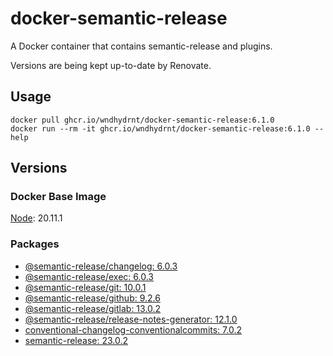 # docker-semantic-release

A Docker container that contains semantic-release and plugins.

Versions are being kept up-to-date by Renovate.

## Usage

```shell
docker pull ghcr.io/wndhydrnt/docker-semantic-release:6.1.0
docker run --rm -it ghcr.io/wndhydrnt/docker-semantic-release:6.1.0 --help
```

## Versions

### Docker Base Image

[Node](https://hub.docker.com/_/node): 20.11.1

### Packages

- [@semantic-release/changelog: 6.0.3](https://www.npmjs.com/package/@semantic-release/changelog/v/6.0.3)
- [@semantic-release/exec: 6.0.3](https://www.npmjs.com/package/@semantic-release/exec/v/6.0.3)
- [@semantic-release/git: 10.0.1](https://www.npmjs.com/package/@semantic-release/git/v/10.0.1)
- [@semantic-release/github: 9.2.6](https://www.npmjs.com/package/@semantic-release/github/v/9.2.6)
- [@semantic-release/gitlab: 13.0.2](https://www.npmjs.com/package/@semantic-release/gitlab/v/13.0.2)
- [@semantic-release/release-notes-generator: 12.1.0](https://www.npmjs.com/package/@semantic-release/release-notes-generator/v/12.1.0)
- [conventional-changelog-conventionalcommits: 7.0.2](https://www.npmjs.com/package/conventional-changelog-conventionalcommits/v/7.0.2)
- [semantic-release: 23.0.2](https://www.npmjs.com/package/semantic-release/v/23.0.2)
